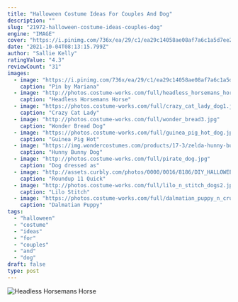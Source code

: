 ```yaml
---
title: "Halloween Costume Ideas For Couples And Dog"
description: ""
slug: "21972-halloween-costume-ideas-couples-dog"
engine: "IMAGE"
cover: "https://i.pinimg.com/736x/ea/29/c1/ea29c14058ae08af7a6c1a5d7ee2ccff.jpg"
date: "2021-10-04T08:13:15.799Z"
author: "Sallie Kelly"
ratingValue: "4.3"
reviewCount: "31"
images:
  - image: "https://i.pinimg.com/736x/ea/29/c1/ea29c14058ae08af7a6c1a5d7ee2ccff.jpg"
    caption: "Pin by Mariana"
  - image: "http://photos.costume-works.com/full/headless_horsemans_horse_dog.jpg"
    caption: "Headless Horsemans Horse"
  - image: "https://photos.costume-works.com/full/crazy_cat_lady_dog1.jpg"
    caption: "Crazy Cat Lady"
  - image: "http://photos.costume-works.com/full/wonder_bread3.jpg"
    caption: "Wonder Bread Dog"
  - image: "https://photos.costume-works.com/full/guinea_pig_hot_dog.jpg"
    caption: "Guinea Pig Hot"
  - image: "https://img.wondercostumes.com/products/17-3/zelda-hunny-bunny-dog-costume.jpg"
    caption: "Hunny Bunny Dog"
  - image: "http://photos.costume-works.com/full/pirate_dog.jpg"
    caption: "Dog dressed as"
  - image: "http://assets.curbly.com/photos/0000/0016/8186/DIY_HALLOWEEN_COSTUMES_02.jpg?1381176545"
    caption: "Roundup 11 Quick"
  - image: "http://photos.costume-works.com/full/lilo_n_stitch_dogs2.jpg"
    caption: "Lilo Stitch"
  - image: "https://photos.costume-works.com/full/dalmatian_puppy_n_cruella_de_vil1.jpg"
    caption: "Dalmatian Puppy"
tags:
  - "halloween"
  - "costume"
  - "ideas"
  - "for"
  - "couples"
  - "and"
  - "dog"
draft: false
type: post
---
```



![Headless Horsemans Horse](http://photos.costume-works.com/full/headless_horsemans_horse_dog.jpg "Headless Horsemans Horse")


<!--inArticleAds-->

<!--galleryOne-->


<!--inArticleAds-->

<!--galleryTwo-->


<!--galleryThree-->

